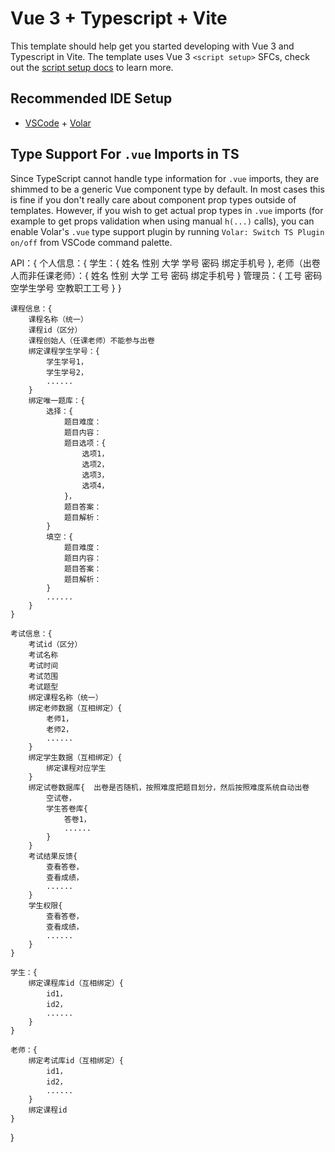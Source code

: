 # Vue 3 + Typescript + Vite

This template should help get you started developing with Vue 3 and Typescript in Vite. The template uses Vue 3 `<script setup>` SFCs, check out the [script setup docs](https://v3.vuejs.org/api/sfc-script-setup.html#sfc-script-setup) to learn more.

## Recommended IDE Setup

- [VSCode](https://code.visualstudio.com/) + [Volar](https://marketplace.visualstudio.com/items?itemName=johnsoncodehk.volar)

## Type Support For `.vue` Imports in TS

Since TypeScript cannot handle type information for `.vue` imports, they are shimmed to be a generic Vue component type by default. In most cases this is fine if you don't really care about component prop types outside of templates. However, if you wish to get actual prop types in `.vue` imports (for example to get props validation when using manual `h(...)` calls), you can enable Volar's `.vue` type support plugin by running `Volar: Switch TS Plugin on/off` from VSCode command palette.

API：{
    个人信息：{
        学生：{
            姓名
            性别
            大学
            学号
            密码
            绑定手机号
        },
        老师（出卷人而非任课老师）：{
            姓名
            性别
            大学
            工号
            密码
            绑定手机号
        }
        管理员：{
            工号
            密码
            空学生学号
            空教职工工号
        }
    }

    课程信息：{
        课程名称（统一）
        课程id（区分）
        课程创始人（任课老师）不能参与出卷
        绑定课程学生学号：{
            学生学号1，
            学生学号2，
            ......
        }
        绑定唯一题库：{
            选择：{
                题目难度：
                题目内容：
                题目选项：{
                    选项1，
                    选项2，
                    选项3，
                    选项4，
                }，
                题目答案：
                题目解析：
            }
            填空：{
                题目难度：
                题目内容：
                题目答案：
                题目解析：
            }
            ......
        }
    }

    考试信息：{
        考试id（区分）
        考试名称
        考试时间
        考试范围
        考试题型
        绑定课程名称（统一）
        绑定老师数据（互相绑定）{
            老师1，
            老师2，
            ......
        }
        绑定学生数据（互相绑定）{
            绑定课程对应学生
        }
        绑定试卷数据库{  出卷是否随机，按照难度把题目划分，然后按照难度系统自动出卷
            空试卷，
            学生答卷库{
                答卷1，
                ......
            }
        }
        考试结果反馈{
            查看答卷，
            查看成绩，
            ......
        }
        学生权限{
            查看答卷，
            查看成绩，
            ......
        }
    }
    
    学生：{
        绑定课程库id（互相绑定）{
            id1，
            id2，
            ......
        }
    }

    老师：{
        绑定考试库id（互相绑定）{
            id1，
            id2，
            ......
        }
        绑定课程id
    }

}

